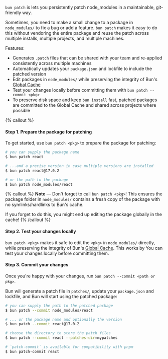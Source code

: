 `bun patch` is lets you persistently patch node_modules in a maintainable, git-friendly way.

Sometimes, you need to make a small change to a package in `node_modules/` to fix a bug or add a feature. `bun patch` makes it easy to do this without vendoring the entire package and reuse the patch across multiple installs, multiple projects, and multiple machines.

Features:

- Generates `.patch` files that can be shared with your team and re-applied consistently across multiple machines
- Automatically updates your `package.json` and lockfile to include the patched version
- Edit packages in `node_modules/` while preserving the integrity of Bun's [Global Cache](https://bun.sh/docs/install/cache)
- Test your changes locally before committing them with `bun patch --commit <pkg>`
- To preserve disk space and keep `bun install` fast, patched packages are committed to the Global Cache and shared across projects where possible

{% callout %}

#### Step 1. Prepare the package for patching

To get started, use `bun patch <pkg>` to prepare the package for patching:

```bash
# you can supply the package name
$ bun patch react

# ...and a precise version in case multiple versions are installed
$ bun patch react@17.0.2

# or the path to the package
$ bun patch node_modules/react
```

{% callout %}
**Note** — Don't forget to call `bun patch <pkg>`! This ensures the package folder in `node_modules/` contains a fresh copy of the package with no symlinks/hardlinks to Bun's cache.

If you forget to do this, you might end up editing the package globally in the cache!
{% /callout %}

#### Step 2. Test your changes locally

`bun patch <pkg>` makes it safe to edit the `<pkg>` in `node_modules/` directly, while preserving the integrity of Bun's [Global Cache](https://bun.sh/docs/install/cache). This works by You can test your changes locally before committing them.

#### Step 3. Commit your changes

Once you're happy with your changes, run `bun patch --commit <path or pkg>`.

Bun will generate a patch file in `patches/`, update your `package.json` and lockfile, and Bun will start using the patched package:

```bash
# you can supply the path to the patched package
$ bun patch --commit node_modules/react

# ... or the package name and optionally the version
$ bun patch --commit react@17.0.2

# choose the directory to store the patch files
$ bun patch --commit react --patches-dir=mypatches

# `patch-commit` is available for compatibility with pnpm
$ bun patch-commit react
```
